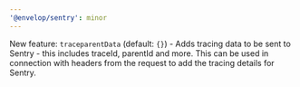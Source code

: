 ```yaml
---
'@envelop/sentry': minor
---
```


New feature: `traceparentData` (default: `{}`) - Adds tracing data to be sent to Sentry - this includes traceId, parentId and more. This can be used in connection with headers from the request to add the tracing details for Sentry.
